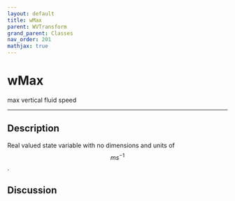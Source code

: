 ```yaml
---
layout: default
title: wMax
parent: WVTransform
grand_parent: Classes
nav_order: 201
mathjax: true
---
```


#  wMax

max vertical fluid speed


---

## Description
Real valued state variable with no dimensions and units of $$m s^{-1}$$.

## Discussion

